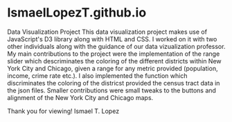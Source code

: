 # IsmaelLopezT.github.io
Data Visualization Project
This data visualization project makes use of JavaScript's D3 library along with HTML and CSS. I worked on it with two other individuals along with the guidance of our data vizualization professor. My main contributions to the project were the implementation of the range slider which descriminates the coloring of the different districts within New York City and Chicago, given a range for any metric provided (population, income, crime rate etc.). I also implemented the function which discriminates the coloring of the districst provided the census tract data in the json files. Smaller contributions were small tweaks to the buttons and alignment of the New York City and Chicago maps.

Thank you for viewing!
Ismael T. Lopez
